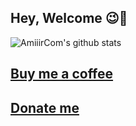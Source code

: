 ## Hey, Welcome 😉👋
![AmiiirCom's github stats](https://github-readme-stats.vercel.app/api?username=AmiiirCom&show_icons=true&theme=tokyonight)
## [Buy me a coffee](https://www.buymeacoffee.com/AMIIIRCOM)
## [Donate me](https://idpay.ir/github-donation)
